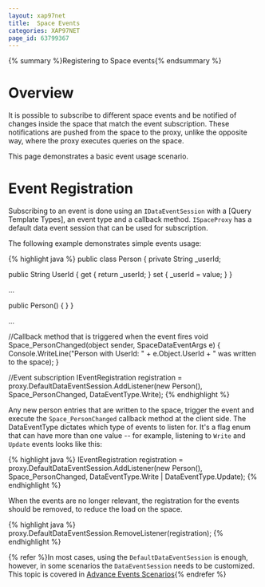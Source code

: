 ```yaml
---
layout: xap97net
title:  Space Events
categories: XAP97NET
page_id: 63799367
---
```



{% summary %}Registering to Space events{% endsummary %}


# Overview

It is possible to subscribe to different space events and be notified of changes inside the space that match the event subscription. These notifications are pushed from the space to the proxy, unlike the opposite way, where the proxy executes queries on the space.

This page demonstrates a basic event usage scenario.

# Event Registration

Subscribing to an event is done using an `IDataEventSession` with a [Query Template Types], an event type and a callback method. `ISpaceProxy` has a default data event session that can be used for subscription.

The following example demonstrates simple events usage:

{% highlight java %}
public class Person
{
  private String _userId;

  public String UserId
  {
    get { return _userId; }
    set { _userId = value; }
  }

  ...

  public Person()
  {
  }
}

...

//Callback method that is triggered when the event fires
void Space_PersonChanged(object sender, SpaceDataEventArgs<Person> e)
{
  Console.WriteLine("Person with UserId: " + e.Object.UserId + " was written to the space);
}

//Event subscription
IEventRegistration registration = proxy.DefaultDataEventSession.AddListener(new Person(),
                                                                            Space_PersonChanged,
                                                                            DataEventType.Write);
{% endhighlight %}


Any new person entries that are written to the space, trigger the event and execute the `Space_PersonChanged` callback method at the client side.
The DataEventType dictates which type of events to listen for. It's a flag enum that can have more than one value -- for example, listening to `Write` and `Update` events looks like this:

{% highlight java %}
IEventRegistration registration = proxy.DefaultDataEventSession.AddListener(new Person(),
                                                                            Space_PersonChanged,
                                                                            DataEventType.Write | DataEventType.Update);
{% endhighlight %}


When the events are no longer relevant, the registration for the events should be removed, to reduce the load on the space.

{% highlight java %}
proxy.DefaultDataEventSession.RemoveListener(registration);
{% endhighlight %}


{% refer %}In most cases, using the `DefaultDataEventSession` is enough, however, in some scenarios the `DataEventSession` needs to be customized. This topic is covered in [Advance Events Scenarios](./advance-events-scenarios.html){% endrefer %}
